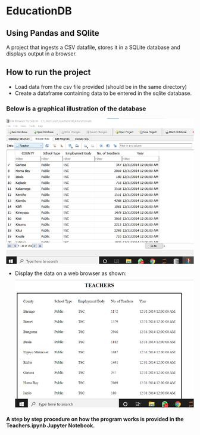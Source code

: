 # EducationDB
## Using Pandas and SQlite
A project that ingests a CSV datafile, stores it in a SQLite database and displays output in a browser.
## How to run the project
- Load data from the csv file provided (should be in the same directory)
- Create a dataframe containing data to be entered in the sqlite database.
### Below is a graphical illustration of the database
![database](db.png "database")
- Display the data on a web browser as shown:        
![html](html.png "html")
#### A step by step procedure on how the program works is provided in the **Teachers.ipynb** Jupyter Notebook.
